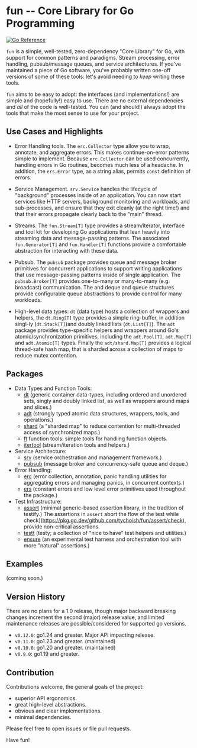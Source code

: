 # fun -- Core Library for Go Programming

[![Go Reference](https://pkg.go.dev/badge/github.com/tychoish/fun.svg)](https://pkg.go.dev/github.com/tychoish/fun)

`fun` is a simple, well-tested, zero-dependency "Core Library" for
Go, with support for common patterns and paradigms. Stream processing,
error handling, pubsub/message queues, and service
architectures. If you've maintained a piece of Go software, you've
probably written one-off versions of some of these tools: let's avoid
needing to _keep_ writing these tools.

`fun` aims to be easy to adopt: the interfaces (and implementations!)
are simple and (hopefully!) easy to use. There are no external
dependencies and _all_ of the code is well-tested. You can (and
should!) always adopt the tools that make the most sense to use for
your project.

## Use Cases and Highlights

- Error Handling tools. The `erc.Collector` type allow you to wrap,
  annotate, and aggregate errors. This makes continue-on-error
  patterns simple to implement. Because `erc.Collector` can be used
  concurrently, handling errors in Go routines, becomes much less of a
  headache. In addition, the `ers.Error` type, as a string alias,
  permits `const` definition of errors.

- Service Management. `srv.Service` handles the lifecycle of
  "background" processes inside of an application. You can now start
  services like HTTP servers, background monitoring and workloads, and
  sub-processes, and ensure that they exit cleanly (at the right
  time!) and that their errors propagate clearly back to the "main"
  thread.

- Streams. The `fun.Stream[T]` type provides a stream/iterator,
  interface and tool kit for developing Go applications that lean
  heavily into streaming data and message-passing patterns. The
  associated `fun.Generator[T]` and `fun.Handler[T]` functions
  provide a comfortable abstraction for interacting with these data.

- Pubsub. The `pubsub` package provides queue and message broker
  primitives for concurrent applications to support writing
  applications that use message-passing patterns inside of single
  application. The `pubsub.Broker[T]` provides one-to-many or
  many-to-many (e.g. broadcast) communication. The and deque and queue
  structures provide configurable queue abstractions to provide
  control for many workloads.

- High-level data types: `dt` (data type) hosts a collection of
  wrappers and helpers, the `dt.Ring[T]` type provides a simple
  ring-buffer, in addition singl-ly (`dt.Stack[T]`)and doubly linked
  lists (`dt.List[T]`). The `adt` package provides type-specific
  helpers and wrappers around Go's atomic/synchronization primitives,
  including the `adt.Pool[T]`, `adt.Map[T]` and `adt.Atomic[T]`
  types. Finally the `adt/shard.Map[T]` provides a logical thread-safe
  hash map, that is sharded across a collection of maps to reduce mutex
  contention.

## Packages

- Data Types and Function Tools:
  - [dt](https://pkg.go.dev/github.com/tychoish/fun/dt) (generic
    container data-types, including ordered and unordered sets, singly
    and doubly linked list, as well as wrappers around maps and slices.)
  - [adt](https://pkg.go.dev/github.com/tychoish/fun/adt) (strongly typed
    atomic data structures, wrappers, tools, and operations.)
  - [shard](https://pkg.go.dev/github.com/tychoish/fun/adt/shard) (a
    "sharded map" to reduce contention for multi-threaded access of
    synchronized maps.)
  - [ft](https://pkg.go.dev/github.com/tychoish/fun/ft) function tools:
    simple tools for handling function objects.
  - [itertool](https://pkg.go.dev/github.com/tychoish/fun/itertool)
    (stream/iteration tools and helpers.)
- Service Architecture:
  - [srv](https://pkg.go.dev/github.com/tychoish/fun/srv) (service
    orchestration and management framework.)
  - [pubsub](https://pkg.go.dev/github.com/tychoish/fun/pubsub) (message
	broker and concurrency-safe queue and deque.)
- Error Handling:
  - [erc](https://pkg.go.dev/github.com/tychoish/fun/erc) (error
    collection, annotation, panic handling utilities for aggregating
    errors and managing panics, in concurrent contexts.)
  - [ers](https://pkg.go.dev/github.com/tychoish/fun/erc) (constant
    errors and low level error primitives used throughout the package.)
- Test Infrastructure:
  - [assert](https://pkg.go.dev/github.com/tychoish/fun/assert)
	(minimal generic-based assertion library, in the tradition of
	testify.) The assertions in `assert` abort the flow of the test
	while check](https://pkg.go.dev/github.com/tychoish/fun/assert/check),
	provide non-critical assertions.
  - [testt](https://pkg.go.dev/github.com/tychoish/fun/testt) (testy;
    a collection of "nice to have" test helpers and utilities.)
  - [ensure](https://pkg.go.dev/github.com/tychoish/fun/ensure) (an
    experimental test harness and orchestration tool with more
    "natural" assertions.)

## Examples

(coming soon.)

## Version History

There are no plans for a 1.0 release, though major backward breaking
changes increment the second (major) release value, and limited
maintenance releases are possible/considered for supported go
versions.

- `v0.12.0`: go1.24 and greater. Major API impacting release.
- `v0.11.0`: go1.23 and greater. (maintained)
- `v0.10.0`: go1.20 and greater. (maintained)
- `v0.9.0`: go1.19 and greater.

## Contribution

Contributions welcome, the general goals of the project:

- superior API ergonomics.
- great high-level abstractions.
- obvious and clear implementations.
- minimal dependencies.

Please feel free to open issues or file pull requests.

Have fun!
